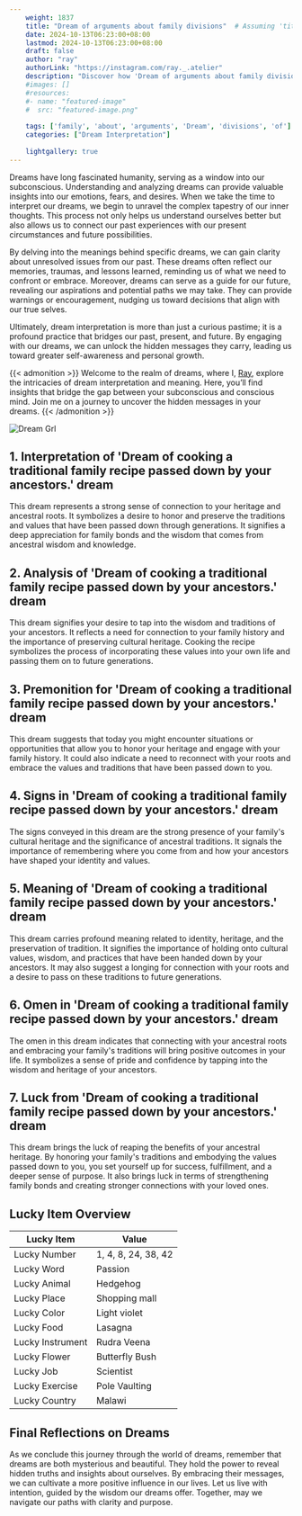 ```yaml
---
    weight: 1837
    title: "Dream of arguments about family divisions"  # Assuming 'title' column exists
    date: 2024-10-13T06:23:00+08:00
    lastmod: 2024-10-13T06:23:00+08:00
    draft: false
    author: "ray"
    authorLink: "https://instagram.com/ray._.atelier"
    description: "Discover how 'Dream of arguments about family divisions' can interpret your future and uncover its significant meanings in your life."
    #images: []
    #resources:
    #- name: "featured-image"
    #  src: "featured-image.png"
    
    tags: ['family', 'about', 'arguments', 'Dream', 'divisions', 'of']
    categories: ["Dream Interpretation"]
    
    lightgallery: true
---
```

    
Dreams have long fascinated humanity, serving as a window into our subconscious. Understanding and analyzing dreams can provide valuable insights into our emotions, fears, and desires. When we take the time to interpret our dreams, we begin to unravel the complex tapestry of our inner thoughts. This process not only helps us understand ourselves better but also allows us to connect our past experiences with our present circumstances and future possibilities.

By delving into the meanings behind specific dreams, we can gain clarity about unresolved issues from our past. These dreams often reflect our memories, traumas, and lessons learned, reminding us of what we need to confront or embrace. Moreover, dreams can serve as a guide for our future, revealing our aspirations and potential paths we may take. They can provide warnings or encouragement, nudging us toward decisions that align with our true selves.

Ultimately, dream interpretation is more than just a curious pastime; it is a profound practice that bridges our past, present, and future. By engaging with our dreams, we can unlock the hidden messages they carry, leading us toward greater self-awareness and personal growth.

{{< admonition >}}
Welcome to the realm of dreams, where I, [Ray](https://instagram.com/ray._.atelier), explore the intricacies of dream interpretation and meaning. Here, you’ll find insights that bridge the gap between your subconscious and conscious mind. Join me on a journey to uncover the hidden messages in your dreams.
{{< /admonition >}}

![Dream Grl](https://cdn.pixabay.com/photo/2017/11/02/03/35/gothic-2910057_1280.jpg "Dream Grl")

## 1. Interpretation of 'Dream of cooking a traditional family recipe passed down by your ancestors.' dream
 This dream represents a strong sense of connection to your heritage and ancestral roots. It symbolizes a desire to honor and preserve the traditions and values that have been passed down through generations. It signifies a deep appreciation for family bonds and the wisdom that comes from ancestral wisdom and knowledge.

## 2. Analysis of 'Dream of cooking a traditional family recipe passed down by your ancestors.' dream
 This dream signifies your desire to tap into the wisdom and traditions of your ancestors. It reflects a need for connection to your family history and the importance of preserving cultural heritage. Cooking the recipe symbolizes the process of incorporating these values into your own life and passing them on to future generations.

## 3. Premonition for 'Dream of cooking a traditional family recipe passed down by your ancestors.' dream
 This dream suggests that today you might encounter situations or opportunities that allow you to honor your heritage and engage with your family history. It could also indicate a need to reconnect with your roots and embrace the values and traditions that have been passed down to you.

## 4. Signs in 'Dream of cooking a traditional family recipe passed down by your ancestors.' dream
 The signs conveyed in this dream are the strong presence of your family's cultural heritage and the significance of ancestral traditions. It signals the importance of remembering where you come from and how your ancestors have shaped your identity and values.

## 5. Meaning of 'Dream of cooking a traditional family recipe passed down by your ancestors.' dream
 This dream carries profound meaning related to identity, heritage, and the preservation of tradition. It signifies the importance of holding onto cultural values, wisdom, and practices that have been handed down by your ancestors. It may also suggest a longing for connection with your roots and a desire to pass on these traditions to future generations.

## 6. Omen in 'Dream of cooking a traditional family recipe passed down by your ancestors.' dream
 The omen in this dream indicates that connecting with your ancestral roots and embracing your family's traditions will bring positive outcomes in your life. It symbolizes a sense of pride and confidence by tapping into the wisdom and heritage of your ancestors.

## 7. Luck from 'Dream of cooking a traditional family recipe passed down by your ancestors.' dream
 This dream brings the luck of reaping the benefits of your ancestral heritage. By honoring your family's traditions and embodying the values passed down to you, you set yourself up for success, fulfillment, and a deeper sense of purpose. It also brings luck in terms of strengthening family bonds and creating stronger connections with your loved ones.

## Lucky Item Overview
| Lucky Item          | Value              |
|---------------|--------------------|
| Lucky Number        | 1, 4, 8, 24, 38, 42  |
| Lucky Word          | Passion |
| Lucky Animal        | Hedgehog |
| Lucky Place         | Shopping mall     |
| Lucky Color         | Light violet     |
| Lucky Food          | Lasagna      |
| Lucky Instrument    | Rudra Veena |
| Lucky Flower        | Butterfly Bush    |
| Lucky Job           | Scientist       |
| Lucky Exercise      | Pole Vaulting  |
| Lucky Country       | Malawi    |


##  Final Reflections on Dreams

As we conclude this journey through the world of dreams, remember that dreams are both mysterious and beautiful. They hold the power to reveal hidden truths and insights about ourselves. By embracing their messages, we can cultivate a more positive influence in our lives. Let us live with intention, guided by the wisdom our dreams offer. Together, may we navigate our paths with clarity and purpose.
